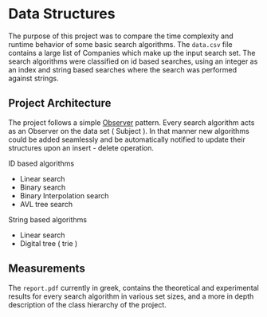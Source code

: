 # Data Structures

The purpose of this project was to compare the time complexity and runtime behavior of some basic search algorithms. The `data.csv` file contains a large list of Companies which make up the input search set. The search algorithms were classified on id based searches, using an integer as an index and string based searches where the search was performed against strings.

## Project Architecture

The project follows a simple [Observer](https://en.wikipedia.org/wiki/Observer_pattern) pattern. Every search algorithm acts as an Observer on the data set ( Subject ). In that manner new algorithms could  be added seamlessly and be automatically notified to update their structures upon an insert - delete operation.

ID based algorithms  
* Linear search
* Binary search
* Binary Interpolation search
* AVL tree search

String based algorithms  
* Linear search
* Digital tree ( trie )

## Measurements

The `report.pdf` currently in greek, contains the theoretical and experimental results for every search algorithm in various set sizes, and a more in depth description of the class hierarchy of the project.